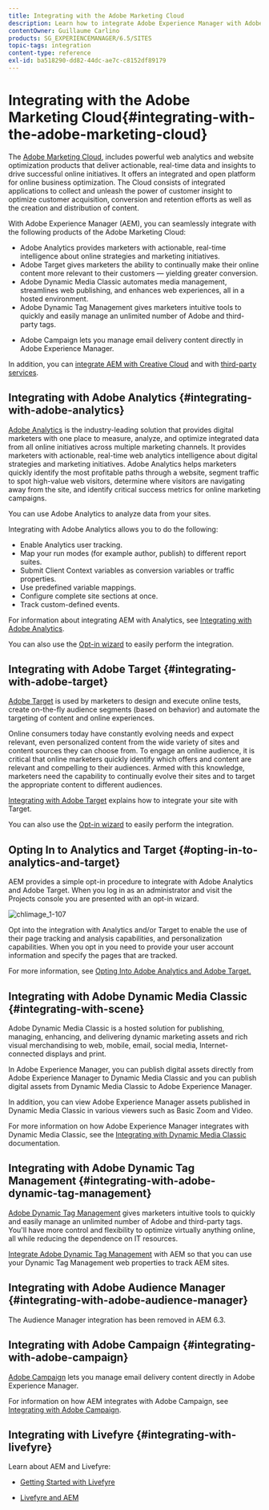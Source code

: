 ```yaml
---
title: Integrating with the Adobe Marketing Cloud
description: Learn how to integrate Adobe Experience Manager with Adobe Marketing Cloud.
contentOwner: Guillaume Carlino
products: SG_EXPERIENCEMANAGER/6.5/SITES
topic-tags: integration
content-type: reference
exl-id: ba518290-dd82-44dc-ae7c-c8152df89179
---
```

# Integrating with the Adobe Marketing Cloud{#integrating-with-the-adobe-marketing-cloud}

The [Adobe Marketing Cloud](https://www.adobe.com/solutions/digital-marketing.html), includes powerful web analytics and website optimization products that deliver actionable, real-time data and insights to drive successful online initiatives. It offers an integrated and open platform for online business optimization. The Cloud consists of integrated applications to collect and unleash the power of customer insight to optimize customer acquisition, conversion and retention efforts as well as the creation and distribution of content.

With Adobe Experience Manager (AEM), you can seamlessly integrate with the following products of the Adobe Marketing Cloud:

* Adobe Analytics provides marketers with actionable, real-time intelligence about online strategies and marketing initiatives.
* Adobe Target gives marketers the ability to continually make their online content more relevant to their customers — yielding greater conversion.
* Adobe Dynamic Media Classic automates media management, streamlines web publishing, and enhances web experiences, all in a hosted environment.
* Adobe Dynamic Tag Management gives marketers intuitive tools to quickly and easily manage an unlimited number of Adobe and third-party tags.
<!-- Search&Promote is end of life as of September 1, 2022 * Adobe Search&Promote gives marketers the ability to control and optimize the search results on their sites. -->
* Adobe Campaign lets you manage email delivery content directly in Adobe Experience Manager.

In addition, you can [integrate AEM with Creative Cloud](/help/assets/aem-cc-integration-best-practices.md) and with [third-party services](/help/sites-administering/third-party-services.md).

## Integrating with Adobe Analytics {#integrating-with-adobe-analytics}

[Adobe Analytics](https://www.omniture.com/en/products/analytics/sitecatalyst) is the industry-leading solution that provides digital marketers with one place to measure, analyze, and optimize integrated data from all online initiatives across multiple marketing channels. It provides marketers with actionable, real-time web analytics intelligence about digital strategies and marketing initiatives. Adobe Analytics helps marketers quickly identify the most profitable paths through a website, segment traffic to spot high-value web visitors, determine where visitors are navigating away from the site, and identify critical success metrics for online marketing campaigns.

You can use Adobe Analytics to analyze data from your sites.

Integrating with Adobe Analytics allows you to do the following:

* Enable Analytics user tracking.
* Map your run modes (for example author, publish) to different report suites.
* Submit Client Context variables as conversion variables or traffic properties.
* Use predefined variable mappings.
* Configure complete site sections at once.
* Track custom-defined events.

For information about integrating AEM with Analytics, see [Integrating with Adobe Analytics](/help/sites-administering/adobeanalytics.md).

You can also use the [Opt-in wizard](/help/sites-administering/opt-in.md) to easily perform the integration.

## Integrating with Adobe Target {#integrating-with-adobe-target}

[Adobe Target](https://www.omniture.com/en/products/conversion/test-and-target) is used by marketers to design and execute online tests, create on-the-fly audience segments (based on behavior) and automate the targeting of content and online experiences.

Online consumers today have constantly evolving needs and expect relevant, even personalized content from the wide variety of sites and content sources they can choose from. To engage an online audience, it is critical that online marketers quickly identify which offers and content are relevant and compelling to their audiences. Armed with this knowledge, marketers need the capability to continually evolve their sites and to target the appropriate content to different audiences.

[Integrating with Adobe Target](/help/sites-administering/target.md) explains how to integrate your site with Target.

You can also use the [Opt-in wizard](/help/sites-administering/opt-in.md) to easily perform the integration.

## Opting In to Analytics and Target {#opting-in-to-analytics-and-target}

AEM provides a simple opt-in procedure to integrate with Adobe Analytics and Adobe Target. When you log in as an administrator and visit the Projects console you are presented with an opt-in wizard.

![chlimage_1-107](assets/chlimage_1-107a.png)

Opt into the integration with Analytics and/or Target to enable the use of their page tracking and analysis capabilities, and personalization capabilities. When you opt in you need to provide your user account information and specify the pages that are tracked.

For more information, see [Opting Into Adobe Analytics and Adobe Target.](/help/sites-administering/opt-in.md)

## Integrating with Adobe Dynamic Media Classic {#integrating-with-scene}

Adobe Dynamic Media Classic is a hosted solution for publishing, managing, enhancing, and delivering dynamic marketing assets and rich visual merchandising to web, mobile, email, social media, Internet-connected displays and print.

In Adobe Experience Manager, you can publish digital assets directly from Adobe Experience Manager to Dynamic Media Classic and you can publish digital assets from Dynamic Media Classic to Adobe Experience Manager.

In addition, you can view Adobe Experience Manager assets published in Dynamic Media Classic in various viewers such as Basic Zoom and Video.

For more information on how Adobe Experience Manager integrates with Dynamic Media Classic, see the [Integrating with Dynamic Media Classic](/help/sites-administering/scene7.md) documentation.

## Integrating with Adobe Dynamic Tag Management {#integrating-with-adobe-dynamic-tag-management}

[Adobe Dynamic Tag Management](https://www.adobe.com/solutions/digital-marketing/dynamic-tag-management.html) gives marketers intuitive tools to quickly and easily manage an unlimited number of Adobe and third-party tags. You'll have more control and flexibility to optimize virtually anything online, all while reducing the dependence on IT resources.

[Integrate Adobe Dynamic Tag Management](/help/sites-administering/dtm.md) with AEM so that you can use your Dynamic Tag Management web properties to track AEM sites.

## Integrating with Adobe Audience Manager {#integrating-with-adobe-audience-manager}

The Audience Manager integration has been removed in AEM 6.3.

<!-- Search&Promote is end of life as of September 1, 2022 ## Integrating with Search&Promote {#integrating-with-search-promote} -->

<!-- Search&Promote is end of life as of September 1, 2022 Adobe Search&Promote enables marketers to optimizehow visitors browse, find, compare, and select relevant products and content on web and mobile sites. Businesses can easily promote priority items based on business objectives and visitor intent, as well as automate merchandising and promotions activity via KPI-based triggers or metrics. -->

<!-- Search&Promote is end of life as of September 1, 2022 Adobe Search&Promote is a reliable and scalable hosted site search application, capable of scaling to millions of pages or products, for heavily visited online businesses ranging from retail to news sites. It offers unprecedented levels of marketer control and metrics-based relevance. -->

<!-- Search&Promote is end of life as of September 1, 2022 For information about integrating AEM and Search&Promote, see [Integrating with Adobe Search&Promote](/help/sites-administering/search-and-promote.md). -->

## Integrating with Adobe Campaign {#integrating-with-adobe-campaign}

[Adobe Campaign](https://www.adobe.com/solutions/campaign-management.html) lets you manage email delivery content directly in Adobe Experience Manager.

For information on how AEM integrates with Adobe Campaign, see [Integrating with Adobe Campaign](/help/sites-administering/campaignstandard.md).

## Integrating with Livefyre {#integrating-with-livefyre}

Learn about AEM and Livefyre:

* [Getting Started with Livefyre](https://answers.livefyre.com/developers/getting-started)

* [Livefyre and AEM](https://answers.livefyre.com/product/livefyre-for-adobe-experience-manager-aem/livefyre-for-adobe-experience-manager/)
